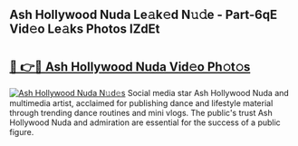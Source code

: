 ## Ash Hollywood Nuda Le𝚊k𝚎d N𝚞𝚍e - Part-6qE Vid𝚎o Le𝚊ks Photos IZdEt

# <h2><a href="http://fbbmm1m.evod.top/?m=Ash+Hollywood+Nuda">🔗 👉🔴 Ash Hollywood Nuda Vid𝚎o Ph𝚘t𝚘s</a></h2>

[![Ash Hollywood Nuda N𝚞d𝚎s](https://i.imgur.com/8V9OHl7.gif)](http://fbbmm1m.evod.top/?m=Ash+Hollywood+Nuda)
Social media star Ash Hollywood Nuda and multimedia artist, acclaimed for publishing dance and lifestyle material through trending dance routines and mini vlogs. The public's trust Ash Hollywood Nuda and admiration are essential for the success of a public figure. 
